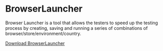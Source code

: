 # BrowserLauncher

Browser Launcher is a tool that allows the testers to speed up the testing process by creating, saving and running a series of combinations of browser/store/environment/country.

[Download BrowserLauncher](https://github.com/alaiaf/BrowserLauncher/raw/8b2a008e95fe4238a6a2030c4fa61880f9052382/Package/BrowserLauncher.zip)
